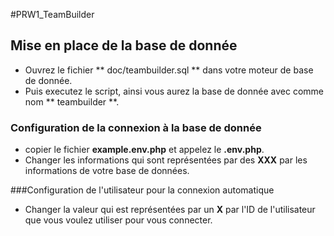 #PRW1_TeamBuilder

## Mise en place de la base de donnée
- Ouvrez le fichier ** doc/teambuilder.sql ** dans votre moteur de base de donnée.
- Puis executez le script, ainsi vous aurez la base de donnée avec comme nom ** teambuilder **.

### Configuration de la connexion à la base de donnée
- copier le fichier **example.env.php** et appelez le **.env.php**.
- Changer les informations qui sont représentées par des **XXX** par les informations de votre base de données.

###Configuration de l'utilisateur pour la connexion automatique 
- Changer la valeur qui est représentées par un **X** par l'ID de l'utilisateur que vous voulez utiliser pour vous connecter.

